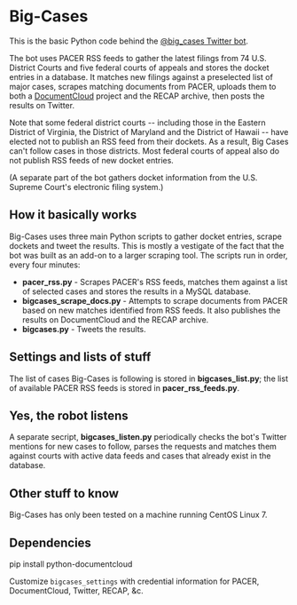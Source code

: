 # Big-Cases
This is the basic Python code behind the [@big_cases Twitter bot](http://twitter.com/big_cases).

The bot uses PACER RSS feeds to gather the latest filings from 74 U.S. District Courts and five federal courts of appeals and stores the docket entries in a database. It matches new filings against a preselected list of major cases, scrapes matching documents from PACER, uploads them to both a [DocumentCloud](http://www.documentcloud.org) project and the RECAP archive, then posts the results on Twitter. 

Note that some federal district courts -- including those in the Eastern District of Virginia, the District of Maryland and the District of Hawaii --  have elected not to publish an RSS feed from their dockets. As a result, Big Cases can't follow cases in those districts. Most federal courts of appeal also do not publish RSS feeds of new docket entries.

(A separate part of the bot gathers docket information from the U.S. Supreme Court's electronic filing system.)

## How it basically works

Big-Cases uses three main Python scripts to gather docket entries, scrape dockets and tweet the results. This is mostly a vestigate of the fact that the bot was built as an add-on to a larger scraping tool. The scripts run in order, every four minutes:

* **pacer_rss.py** - Scrapes PACER's RSS feeds, matches them against a list of selected cases and stores the results in a MySQL database.
* **bigcases_scrape_docs.py** - Attempts to scrape documents from PACER based on new matches identified from RSS feeds. It also publishes the results on DocumentCloud and the RECAP archive.
* **bigcases.py** - Tweets the results.

## Settings and lists of stuff

The list of cases Big-Cases is following is stored in **bigcases_list.py**; the list of available PACER RSS feeds is stored in **pacer_rss_feeds.py**. 

## Yes, the robot listens

A separate secript, **bigcases_listen.py** periodically checks the bot's Twitter mentions for new cases to follow, parses the requests and matches them against courts with active data feeds and cases that already exist in the database.

## Other stuff to know

Big-Cases has only been tested on a machine running CentOS Linux 7. 

## Dependencies

  pip install python-documentcloud

Customize `bigcases_settings` with credential information for PACER,
DocumentCloud, Twitter, RECAP, &c.
